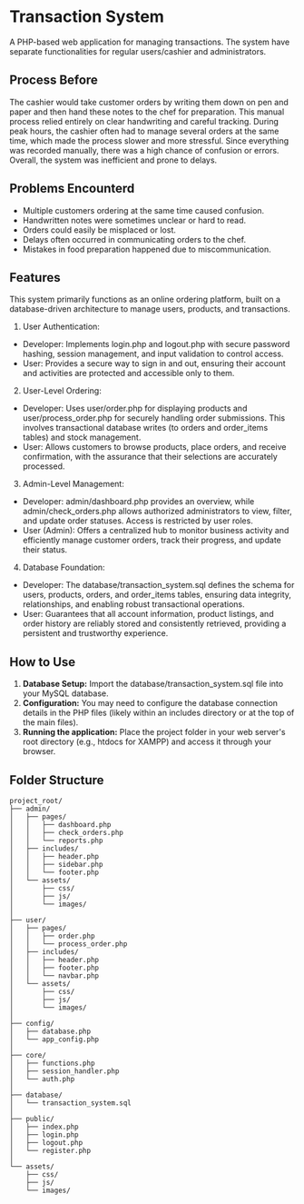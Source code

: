 # Transaction System
A PHP-based web application for managing transactions. The system have separate functionalities for regular users/cashier and administrators.

## Process Before
The cashier would take customer orders by writing them down on pen and paper and then hand these notes to the chef for preparation. This manual process relied entirely on clear handwriting and careful tracking. During peak hours, the cashier often had to manage several orders at the same time, which made the process slower and more stressful. Since everything was recorded manually, there was a high chance of confusion or errors. Overall, the system was inefficient and prone to delays.

## Problems Encounterd
- Multiple customers ordering at the same time caused confusion.
- Handwritten notes were sometimes unclear or hard to read.
- Orders could easily be misplaced or lost.
- Delays often occurred in communicating orders to the chef.
- Mistakes in food preparation happened due to miscommunication.

## Features
This system primarily functions as an online ordering platform, built on a database-driven architecture to manage users, products, and transactions.

1. User Authentication:
*   Developer: Implements login.php and logout.php with secure password hashing, session management, and input validation to control access.
*   User: Provides a secure way to sign in and out, ensuring their account and activities are protected and accessible only to them.

2. User-Level Ordering:
*   Developer: Uses user/order.php for displaying products and user/process_order.php for securely handling order submissions. This involves transactional database writes (to orders and order_items tables) and stock management.
*   User: Allows customers to browse products, place orders, and receive confirmation, with the assurance that their selections are accurately processed.

3. Admin-Level Management:
*   Developer: admin/dashboard.php provides an overview, while admin/check_orders.php allows authorized administrators to view, filter, and update order statuses. Access is restricted by user roles.
*   User (Admin): Offers a centralized hub to monitor business activity and efficiently manage customer orders, track their progress, and update their status.

4. Database Foundation:
*   Developer: The database/transaction_system.sql defines the schema for users, products, orders, and order_items tables, ensuring data integrity, relationships, and enabling robust transactional operations.
*   User: Guarantees that all account information, product listings, and order history are reliably stored and consistently retrieved, providing a persistent and trustworthy experience.

## How to Use

1.  **Database Setup:** Import the database/transaction_system.sql file into your MySQL database.
2.  **Configuration:** You may need to configure the database connection details in the PHP files (likely within an includes directory or at the top of the main files).
3.  **Running the application:** Place the project folder in your web server's root directory (e.g., htdocs for XAMPP) and access it through your browser.

## Folder Structure

```text
project_root/
├── admin/
│   ├── pages/
│   │   ├── dashboard.php
│   │   ├── check_orders.php
│   │   └── reports.php
│   ├── includes/
│   │   ├── header.php
│   │   ├── sidebar.php
│   │   └── footer.php
│   └── assets/
│       ├── css/
│       ├── js/
│       └── images/
│
├── user/
│   ├── pages/
│   │   ├── order.php
│   │   └── process_order.php
│   ├── includes/
│   │   ├── header.php
│   │   ├── footer.php
│   │   └── navbar.php
│   └── assets/
│       ├── css/
│       ├── js/
│       └── images/
│
├── config/
│   ├── database.php
│   └── app_config.php
│
├── core/
│   ├── functions.php
│   ├── session_handler.php
│   └── auth.php
│
├── database/
│   └── transaction_system.sql
│
├── public/
│   ├── index.php
│   ├── login.php
│   ├── logout.php
│   └── register.php
│
└── assets/
    ├── css/
    ├── js/
    └── images/
```
